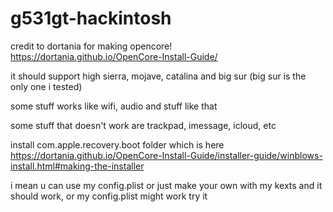 # g531gt-hackintosh

credit to dortania for making opencore! https://dortania.github.io/OpenCore-Install-Guide/

it should support high sierra, mojave, catalina and big sur (big sur is the only one i tested)

some stuff works like wifi, audio and stuff like that

some stuff that doesn't work are trackpad, imessage, icloud, etc

install com.apple.recovery.boot folder which is here https://dortania.github.io/OpenCore-Install-Guide/installer-guide/winblows-install.html#making-the-installer

i mean u can use my config.plist or just make your own with my kexts and it should work, or my config.plist might work try it
